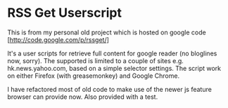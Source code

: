 # RSS Get Userscript

This is from my personal old project which is hosted on google code [http://code.google.com/p/rssget/]

It's a user scripts for retrieve full content for google reader (no bloglines now, sorry).
The supported is limited to a couple of sites e.g. hk.news.yahoo.com, based on a simple selector settings.
The script work on either Firefox (with greasemonkey) and Google Chrome.

I have refactored most of old code to make use of the newer js feature browser can provide now. 
Also provided with a test.